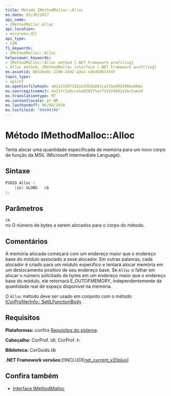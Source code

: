 ```yaml
---
title: Método IMethodMalloc::Alloc
ms.date: 03/30/2017
api_name:
- IMethodMalloc.Alloc
api_location:
- mscorwks.dll
api_type:
- COM
f1_keywords:
- IMethodMalloc::Alloc
helpviewer_keywords:
- IMethodMalloc::Alloc method [.NET Framework profiling]
- Alloc method, IMethodMalloc interface [.NET Framework profiling]
ms.assetid: 8653bd4c-2290-43d2-a3e1-cbbd50033f4f
topic_type:
- apiref
ms.openlocfilehash: a82a2150f32b1b335da083ca235ed9d2966a0b6e
ms.sourcegitcommit: da21fc5a8cce1e028575acf31974681a1bc5aeed
ms.translationtype: MT
ms.contentlocale: pt-BR
ms.lasthandoff: 06/08/2020
ms.locfileid: "84494196"
---
```

# <a name="imethodmallocalloc-method"></a>Método IMethodMalloc::Alloc

Tenta alocar uma quantidade especificada de memória para um novo corpo de função da MSIL (Microsoft Intermediate Language).

## <a name="syntax"></a>Sintaxe

```cpp
PVOID Alloc (
    [in] ULONG   cb
);
```

## <a name="parameters"></a>Parâmetros

`cb`\
no O número de bytes a serem alocados para o corpo do método.

## <a name="remarks"></a>Comentários

 A memória alocada começará com um endereço maior que o endereço base do módulo associado a esse alocador. Em outras palavras, cada alocador é criado para um módulo específico e tentará alocar memória em um deslocamento positivo de seu endereço base. Se `Alloc` o falhar em alocar o número solicitado de bytes em um endereço maior que o endereço base do módulo, ele retornará E_OUTOFMEMORY, independentemente da quantidade real de espaço disponível na memória.

 O `Alloc` método deve ser usado em conjunto com o método [ICorProfilerInfo:: SetILFunctionBody](icorprofilerinfo-setilfunctionbody-method.md) .

## <a name="requirements"></a>Requisitos
 **Plataformas:** confira [Requisitos do sistema](../../get-started/system-requirements.md).

 **Cabeçalho:** CorProf. idl, CorProf. h

 **Biblioteca:** CorGuids.lib

 **.NET Framework versões:**[!INCLUDE[net_current_v20plus](../../../../includes/net-current-v20plus-md.md)]

## <a name="see-also"></a>Confira também

- [Interface IMethodMalloc](imethodmalloc-interface.md)
